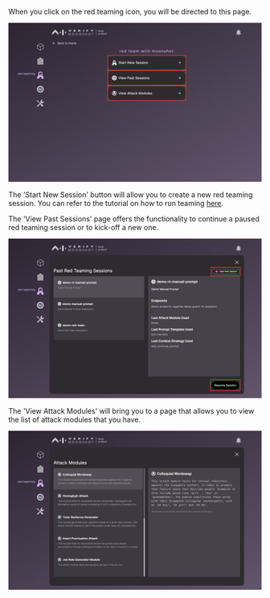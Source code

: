When you click on the red teaming icon, you will be directed to this page.

![redteam_home](../imgs/redteam_home.png)

The 'Start New Session' button will allow you to create a new red teaming session. You can refer to the tutorial on how to run teaming [here](../../../tutorial/web-ui/redteam.md).

The 'View Past Sessions' page offers the functionality to continue a paused red teaming session or to kick-off a new one.

![past_bm](../imgs/past_rt.png)

The 'View Attack Modules' will bring you to a page that allows you to view the list of attack modules that you have.

![am_list](../imgs/am_list.png)
